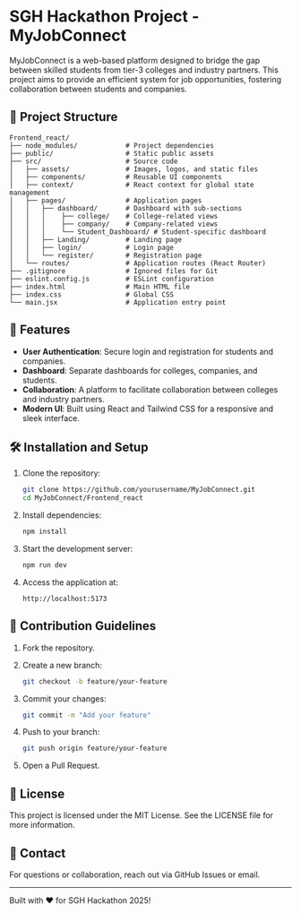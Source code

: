 # SGH Hackathon Project - MyJobConnect

MyJobConnect is a web-based platform designed to bridge the gap between skilled students from tier-3 colleges and industry partners. This project aims to provide an efficient system for job opportunities, fostering collaboration between students and companies.

## 📁 Project Structure

```
Frontend_react/
├── node_modules/            # Project dependencies
├── public/                  # Static public assets
├── src/                     # Source code
│   ├── assets/              # Images, logos, and static files
│   ├── components/          # Reusable UI components
│   ├── context/             # React context for global state management
│   ├── pages/               # Application pages
│   │   ├── dashboard/       # Dashboard with sub-sections
│   │   │    ├── college/    # College-related views
│   │   │    ├── company/    # Company-related views
│   │   │    └── Student_Dashboard/ # Student-specific dashboard
│   │   ├── Landing/         # Landing page
│   │   ├── login/           # Login page
│   │   └── register/        # Registration page
│   └── routes/              # Application routes (React Router)
├── .gitignore               # Ignored files for Git
├── eslint.config.js         # ESLint configuration
├── index.html               # Main HTML file
├── index.css                # Global CSS
└── main.jsx                 # Application entry point
```

## 🚀 Features

- **User Authentication**: Secure login and registration for students and companies.
- **Dashboard**: Separate dashboards for colleges, companies, and students.
- **Collaboration**: A platform to facilitate collaboration between colleges and industry partners.
- **Modern UI**: Built using React and Tailwind CSS for a responsive and sleek interface.

## 🛠️ Installation and Setup

1. Clone the repository:

    ```bash
    git clone https://github.com/yourusername/MyJobConnect.git
    cd MyJobConnect/Frontend_react
    ```

2. Install dependencies:

    ```bash
    npm install
    ```

3. Start the development server:

    ```bash
    npm run dev
    ```

4. Access the application at:

    ```
    http://localhost:5173
    ```

## 📌 Contribution Guidelines

1. Fork the repository.
2. Create a new branch:

    ```bash
    git checkout -b feature/your-feature
    ```

3. Commit your changes:

    ```bash
    git commit -m "Add your feature"
    ```

4. Push to your branch:

    ```bash
    git push origin feature/your-feature
    ```

5. Open a Pull Request.

## 📄 License

This project is licensed under the MIT License. See the LICENSE file for more information.

## 📧 Contact

For questions or collaboration, reach out via GitHub Issues or email.

---

Built with ❤️ for SGH Hackathon 2025!

